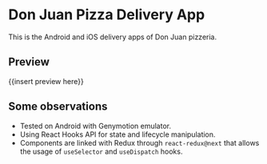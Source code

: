 # Don Juan Pizza Delivery App

This is the Android and iOS delivery apps of Don Juan pizzeria.

## Preview

{{insert preview here}}

## Some observations

- Tested on Android with Genymotion emulator.
- Using React Hooks API for state and lifecycle manipulation.
- Components are linked with Redux through `react-redux@next` that allows the usage of `useSelector` and `useDispatch` hooks.
